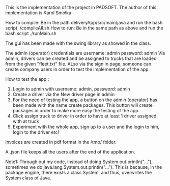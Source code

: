 This is the implementation of the project in PADSOFT.
The author of this implementation is Karol Smółka

How to compile: Be in the path deliveryApp/src/main/java and run the bash script ./compileAll.sh
How to run: Be in the same path as above and run the bash script ./runMain.sh


The gui has been made with the swing library as showed in the class.

The admin (operator) credentials are username: admin password: admin
Via admin, drivers can be created and be assigned to trucks that are loaded from 
the given "fleet.txt" file. ALso via the sign in page, someone can create company users
in order to test the implementation of the app. 

How to test the app : 
1. Login to admin with username: admin, password: admin
2. Create a driver via the New driver page in admin
3. For the need of testing the app, a button on the admin (operator) has been made 
with the name create packages. This button will create packages in order to make more easy
the testing of the app.
4. Click assign truck to driver in order to have at least 1 driver assigned with at truck
5. Experiment with the whole app, sign up to a user and the login to him, login to the driver etc!

Invoices are created in pdf format in the /tmp/ folder.

Α .json file keeps all the users after the end of the application.


Note1: Through out my code, instead of doing System.out.println("..."), 
sometimes we do java.lang.System.out.println("..."). 
This is because, in the package engine, there exists a class System, and thus,
overwrites the System class of Java.
